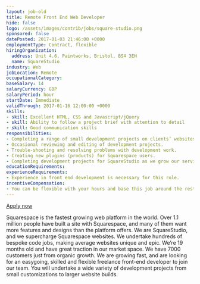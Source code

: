 ```yaml
---
layout: job-old
title: Remote Front End Web Developer
hide: false
logo: /assets/images/contrib/jobs/square-studio.png
sponsored: false
datePosted: 2017-01-03 21:46:00 +0000
employmentType: Contract, flexible
hiringOrganization:
  address: Unit 4.6, Paintworks, Bristol, BS4 3EH
  name: SquareStudio
industry: Web
jobLocation: Remote
occupationalCategory:
baseSalary: 14
salaryCurrency: GBP
salaryPeriod: hour
startDate: Immediate
validThrough: 2017-01-16 12:00:00 +0000
skills:
- skill: Excellent HTML, CSS and Javascript/jQuery
- skill: Ability to follow a project brief with attention to detail
- skill: Good communication skills
responsibilities:
- Completing a range of small development projects on clients’ websites.
- Occasional reviewing and editing of development projects.
- Trouble-shooting and resolving problems with development work.
- Creating new plugins (products) for Squarespace users.
- Completing development projects for SquareStudio as we grow our service offering, enhance our store, and create!
educationRequirements:
experienceRequirements:
- Experience in front end development is necessary for this role.
incentiveCompensation:
- You can be flexible with your hours and base this job around the rest of your life.
---
```

[Apply now](http://squarestud.io/opportunities)

Squarespace is the fastest growing web platform in the world. Over 1.1 million people have built a site with Squarespace, and many of them want more features and designs than the platform offers. We are SquareStudio, and we supercharge Squarespace websites. We undertake hundreds of bespoke code jobs, making average websites unique and epic. We’re 19 months old and have great traction in our market space. We have 7000 customers just from organic growth. We are growing fast, and are looking for an easygoing, skilled and flexible freelance front-end developer to join our team. You will undertake a wide variety of development projects from small customizations to larger website builds.
